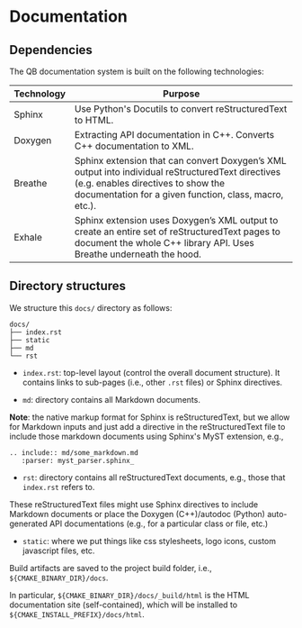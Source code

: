 # Documentation 

## Dependencies

The QB documentation system is built on the following technologies:

| Technology | Purpose                                                                                                                                                                                          |
|------------|--------------------------------------------------------------------------------------------------------------------------------------------------------------------------------------------------|
| Sphinx     | Use Python's Docutils to convert reStructuredText to HTML.                                                                                                                                       |
| Doxygen    | Extracting API documentation in C++. Converts C++ documentation to XML.                                                                                                                          |
| Breathe    | Sphinx extension that can convert Doxygen’s XML output into individual reStructuredText directives (e.g. enables directives to show the documentation for a given function, class, macro, etc.). |
| Exhale     | Sphinx extension uses Doxygen’s XML output to create an entire set of reStructuredText pages to document the whole C++ library API. Uses Breathe underneath the hood.                            |


## Directory structures

We structure this `docs/` directory as follows: 

```
docs/
├── index.rst
├── static
├── md
└── rst

```

- `index.rst`: top-level layout (control the overall document structure). It contains links to sub-pages (i.e., other `.rst` files) or Sphinx directives.

- `md`: directory contains all Markdown documents.

**Note**: the native markup format for Sphinx is reStructuredText, but we allow for Markdown inputs and just add a directive in the reStructuredText file to include those markdown documents using Sphinx's MyST extension, e.g.,

```
.. include:: md/some_markdown.md
   :parser: myst_parser.sphinx_
```   

- `rst`: directory contains all reStructuredText documents, e.g., those that `index.rst` refers to. 

These reStructuredText files might use Sphinx directives to include Markdown documents or place the Doxygen (C++)/autodoc (Python) auto-generated API documentations (e.g., for a particular class or file, etc.)


- `static`: where we put things like css stylesheets, logo icons, custom javascript files, etc.


Build artifacts are saved to the project build folder, i.e., `${CMAKE_BINARY_DIR}/docs`. 

In particular, `${CMAKE_BINARY_DIR}/docs/_build/html` is the HTML documentation site (self-contained), which will be installed to `${CMAKE_INSTALL_PREFIX}/docs/html`.